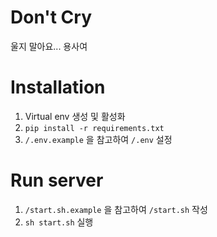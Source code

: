 # Don't Cry

울지 말아요... 용사여

# Installation

1. Virtual env 생성 및 활성화
2. `pip install -r requirements.txt`
3. `/.env.example` 을 참고하여 `/.env` 설정

# Run server

1. `/start.sh.example` 을 참고하여 `/start.sh` 작성
2. `sh start.sh` 실행
